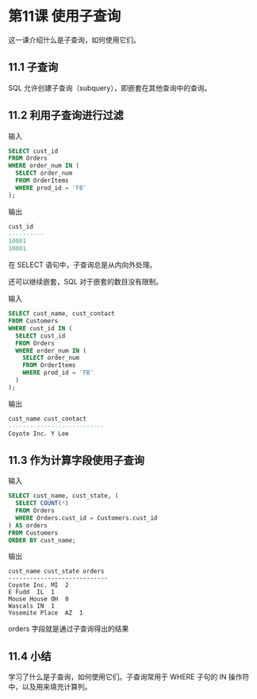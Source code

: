 # 第11课 使用子查询

这一课介绍什么是子查询，如何使用它们。

## 11.1 子查询

SQL 允许创建子查询（subquery），即嵌套在其他查询中的查询。

## 11.2 利用子查询进行过滤

输入

```sql
SELECT cust_id
FROM Orders
WHERE order_num IN (
  SELECT order_num
  FROM OrderItems
  WHERE prod_id = 'FB'
);
```

输出

```sql
cust_id
----------
10001
10001
```

在 SELECT 语句中，子查询总是从内向外处理。

还可以继续嵌套，SQL 对于嵌套的数目没有限制。

输入

```sql
SELECT cust_name, cust_contact
FROM Customers
WHERE cust_id IN (
  SELECT cust_id
  FROM Orders
  WHERE order_num IN (
    SELECT order_num
    FROM OrderItems
    WHERE prod_id = 'FB'
  )
);
```

输出

```sql
cust_name cust_contact
---------------------------
Coyote Inc.	Y Lee
```

## 11.3 作为计算字段使用子查询

输入

```sql
SELECT cust_name, cust_state, (
  SELECT COUNT(*)
  FROM Orders
  WHERE Orders.cust_id = Customers.cust_id
) AS orders
FROM Customers
ORDER BY cust_name;
```

输出

```
cust_name cust_state orders
----------------------------
Coyote Inc.	MI	2
E Fudd	IL	1
Mouse House	OH	0
Wascals	IN	1
Yosemite Place	AZ	1
```

orders 字段就是通过子查询得出的结果

## 11.4 小结

学习了什么是子查询，如何使用它们。子查询常用于 WHERE 子句的 IN 操作符中，以及用来填充计算列。

